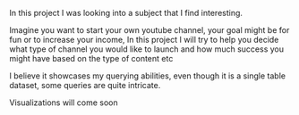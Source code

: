 In this project I was looking into a subject that I find interesting.

Imagine you want to start your own youtube channel, your goal might be for fun or to increase your income,
In this project I will try to help you decide what type of channel you would like to launch and how much success you might have based on the type of content etc

I believe it showcases my querying abilities, even though it is a single table dataset, some queries are quite intricate.

Visualizations will come soon
